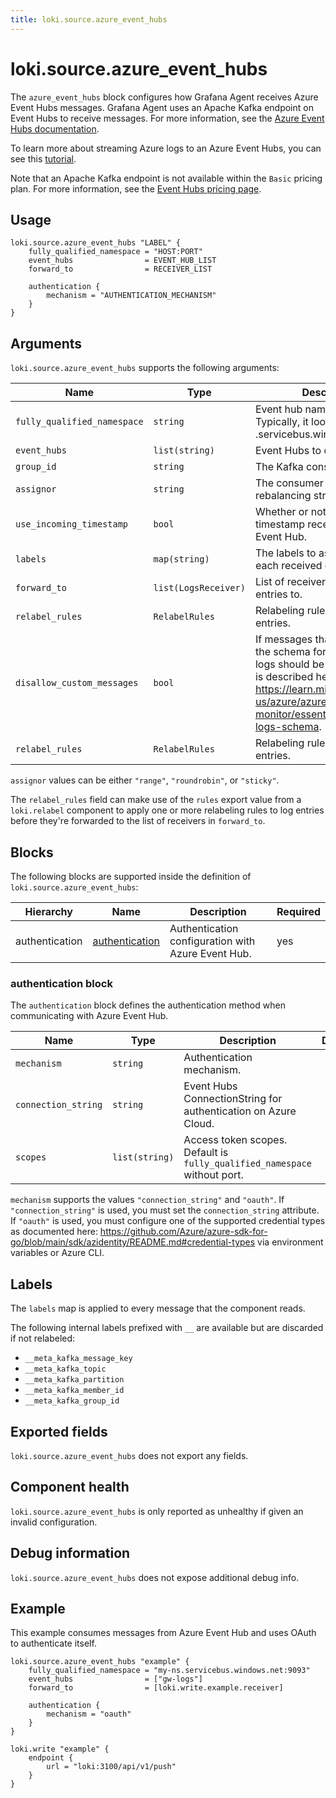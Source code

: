 ```yaml
---
title: loki.source.azure_event_hubs
---
```


# loki.source.azure_event_hubs

The `azure_event_hubs` block configures how Grafana Agent receives Azure Event Hubs messages. Grafana Agent uses an
Apache Kafka
endpoint on Event Hubs to receive messages. For more information, see
the [Azure Event Hubs documentation](https://learn.microsoft.com/en-us/azure/event-hubs/azure-event-hubs-kafka-overview).

To learn more about streaming Azure logs to an Azure Event Hubs, you can see
this [tutorial](https://learn.microsoft.com/en-us/azure/active-directory/reports-monitoring/tutorial-azure-monitor-stream-logs-to-event-hub).

Note that an Apache Kafka endpoint is not available within the `Basic` pricing plan. For more information, see
the [Event Hubs pricing page](https://azure.microsoft.com/en-us/pricing/details/event-hubs/).

## Usage

```river
loki.source.azure_event_hubs "LABEL" {
	fully_qualified_namespace = "HOST:PORT"
	event_hubs                = EVENT_HUB_LIST
	forward_to                = RECEIVER_LIST

	authentication {
		mechanism = "AUTHENTICATION_MECHANISM"
	}
}
```

## Arguments

`loki.source.azure_event_hubs` supports the following arguments:

 Name                        | Type                 | Description                                                                                                                                                                                       | Default                          | Required 
-----------------------------|----------------------|---------------------------------------------------------------------------------------------------------------------------------------------------------------------------------------------------|----------------------------------|----------
 `fully_qualified_namespace` | `string`             | Event hub namespace. Typically, it looks like <your-namespace>.servicebus.windows.net:9093                                                                                                        |                                  | yes      
 `event_hubs`                | `list(string)`       | Event Hubs to consume.                                                                                                                                                                            |                                  | yes      
 `group_id`                  | `string`             | The Kafka consumer group id.                                                                                                                                                                      | `"loki.source.azure_event_hubs"` | no       
 `assignor`                  | `string`             | The consumer group rebalancing strategy to use.                                                                                                                                                   | `"range"`                        | no       
 `use_incoming_timestamp`    | `bool`               | Whether or not to use the timestamp received from Azure Event Hub.                                                                                                                                | `false`                          | no       
 `labels`                    | `map(string)`        | The labels to associate with each received event.                                                                                                                                                 | `{}`                             | no       
 `forward_to`                | `list(LogsReceiver)` | List of receivers to send log entries to.                                                                                                                                                         |                                  | yes      
 `relabel_rules`             | `RelabelRules`       | Relabeling rules to apply on log entries.                                                                                                                                                         | `{}`                             | no       
 `disallow_custom_messages`  | `bool`               | If messages that don't match the schema for Azure resource logs should be ignored.Schema is described here https://learn.microsoft.com/en-us/azure/azure-monitor/essentials/resource-logs-schema. | `false`                          | no       
 `relabel_rules`             | `RelabelRules`       | Relabeling rules to apply on log entries.                                                                                                                                                         | `{}`                             | no       

`assignor` values can be either `"range"`, `"roundrobin"`, or `"sticky"`.

The `relabel_rules` field can make use of the `rules` export value from a
`loki.relabel` component to apply one or more relabeling rules to log entries
before they're forwarded to the list of receivers in `forward_to`.

## Blocks

The following blocks are supported inside the definition of `loki.source.azure_event_hubs`:

 Hierarchy      | Name             | Description                                        | Required 
----------------|------------------|----------------------------------------------------|----------
 authentication | [authentication] | Authentication configuration with Azure Event Hub. | yes      

[authentication]: #authentication-block

### authentication block

The `authentication` block defines the authentication method when communicating with Azure Event Hub.

 Name                | Type           | Description                                                               | Default | Required 
---------------------|----------------|---------------------------------------------------------------------------|---------|----------
 `mechanism`         | `string`       | Authentication mechanism.                                                 |         | yes      
 `connection_string` | `string`       | Event Hubs ConnectionString for authentication on Azure Cloud.            |         | no       
 `scopes`            | `list(string)` | Access token scopes. Default is `fully_qualified_namespace` without port. |         | no       

`mechanism` supports the values `"connection_string"` and `"oauth"`. If `"connection_string"` is used,
you must set the `connection_string` attribute. If `"oauth"` is used, you must configure one of the supported credential
types as documented
here: https://github.com/Azure/azure-sdk-for-go/blob/main/sdk/azidentity/README.md#credential-types via environment
variables or Azure CLI.

## Labels

The `labels` map is applied to every message that the component reads.

The following internal labels prefixed with `__` are available but are discarded if not relabeled:

- `__meta_kafka_message_key`
- `__meta_kafka_topic`
- `__meta_kafka_partition`
- `__meta_kafka_member_id`
- `__meta_kafka_group_id`

## Exported fields

`loki.source.azure_event_hubs` does not export any fields.

## Component health

`loki.source.azure_event_hubs` is only reported as unhealthy if given an invalid
configuration.

## Debug information

`loki.source.azure_event_hubs` does not expose additional debug info.

## Example

This example consumes messages from Azure Event Hub and uses OAuth to authenticate itself.

```river
loki.source.azure_event_hubs "example" {
	fully_qualified_namespace = "my-ns.servicebus.windows.net:9093"
	event_hubs                = ["gw-logs"]
	forward_to                = [loki.write.example.receiver]

	authentication {
		mechanism = "oauth"
	}
}

loki.write "example" {
	endpoint {
		url = "loki:3100/api/v1/push"
	}
}
```